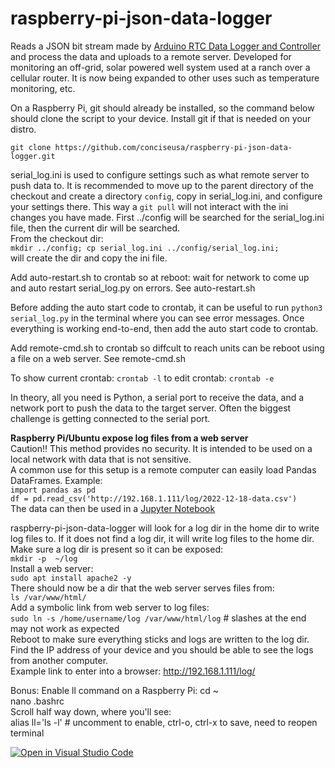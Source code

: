 # raspberry-pi-json-data-logger
Reads a JSON bit stream made by [Arduino RTC Data Logger and Controller](https://github.com/conciseusa/arduino-rtc-json-data-logger) and process the data and uploads to a remote server. 
Developed for monitoring an off-grid, solar powered well system used at a ranch over a cellular router.
It is now being expanded to other uses such as temperature monitoring, etc.

On a Raspberry Pi, git should already be installed, so the command below should clone the script to your device.
Install git if that is needed on your distro.

`git clone https://github.com/conciseusa/raspberry-pi-json-data-logger.git`

serial_log.ini is used to configure settings such as what remote server to push data to. It is recommended to move up to the parent directory of the checkout and create a directory `config`, copy in serial_log.ini, and configure your settings there. This way a `git pull` will not interact with the ini changes you have made. First ../config will be searched for the serial_log.ini file, then the current dir will be searched.<br>
From the checkout dir:<br>
`mkdir ../config; cp serial_log.ini ../config/serial_log.ini;`<br>
will create the dir and copy the ini file.

Add auto-restart.sh to crontab so at reboot: wait for network to come up and auto restart serial_log.py on errors. See auto-restart.sh

Before adding the auto start code to crontab, it can be useful to run `python3 serial_log.py` in the terminal where you can see error messages. Once everything is working end-to-end, then add the auto start code to crontab.

Add remote-cmd.sh to crontab so diffcult to reach units can be reboot using a file on a web server. See remote-cmd.sh

To show current crontab: `crontab -l`  to edit crontab: `crontab -e`

In theory, all you need is Python, a serial port to receive the data, and a network port to push the data to the target server. Often the biggest challenge is getting connected to the serial port.

**Raspberry Pi/Ubuntu expose log files from a web server**<br>
Caution!! This method provides no security. It is intended to be used on a local network with data that is not sensitive.<br>
A common use for this setup is a remote computer can easily load Pandas DataFrames. Example:<br>
`import pandas as pd`<br>
`df = pd.read_csv('http://192.168.1.111/log/2022-12-18-data.csv')`<br>
The data can then be used in a [Jupyter Notebook](https://jupyter.org/)

raspberry-pi-json-data-logger will look for a log dir in the home dir to write log files to.
If it does not find a log dir, it will write log files to the home dir.
Make sure a log dir is present so it can be exposed:<br>
`mkdir -p  ~/log`<br>
Install a web server:<br>
`sudo apt install apache2 -y`<br>
There should now be a dir that the web server serves files from:<br>
`ls /var/www/html/`<br>
Add a symbolic link from web server to log files:<br>
`sudo ln -s /home/username/log /var/www/html/log` # slashes at the end may not work as expected<br>
Reboot to make sure everything sticks and logs are written to the log dir.
Find the IP address of your device and you should be able to see the logs from another computer.<br>
Example link to enter into a browser: http://192.168.1.111/log/

Bonus: Enable ll command on a Raspberry Pi:
cd ~  
nano .bashrc  
Scroll half way down, where you'll see:  
alias ll='ls -l'  # uncomment to enable, ctrl-o, ctrl-x to save, need to reopen terminal  

[![Open in Visual Studio Code](https://open.vscode.dev/badges/open-in-vscode.svg)](https://open.vscode.dev/conciseusa/raspberry-pi-json-data-logger)
